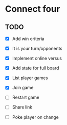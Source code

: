 # Connect four


## TODO
* [x] Add win criteria
* [x] It is your turn/opponents
* [x] Implement online versus
* [x] Add state for full board
* [x] List player games
* [x] Join game
* [ ] Restart game
* [ ] Share link
* [ ] Poke player on change

